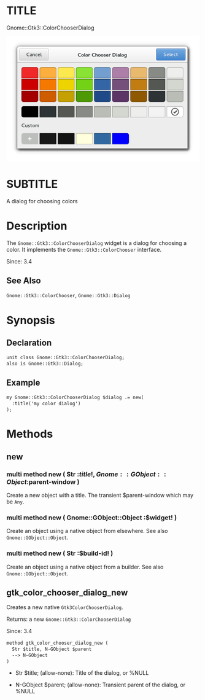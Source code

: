 TITLE
=====

Gnome::Gtk3::ColorChooserDialog

![](images/colorchooser.png)

SUBTITLE
========

A dialog for choosing colors

Description
===========

The `Gnome::Gtk3::ColorChooserDialog` widget is a dialog for choosing a color. It implements the `Gnome::Gtk3::ColorChooser` interface.

Since: 3.4

See Also
--------

`Gnome::Gtk3::ColorChooser`, `Gnome::Gtk3::Dialog`

Synopsis
========

Declaration
-----------

    unit class Gnome::Gtk3::ColorChooserDialog;
    also is Gnome::Gtk3::Dialog;

Example
-------

    my Gnome::Gtk3::ColorChooserDialog $dialog .= new(
      :title('my color dialog')
    );

Methods
=======

new
---

### multi method new ( Str :$title!, Gnome::GObject::Object :$parent-window )

Create a new object with a title. The transient $parent-window which may be `Any`.

### multi method new ( Gnome::GObject::Object :$widget! )

Create an object using a native object from elsewhere. See also `Gnome::GObject::Object`.

### multi method new ( Str :$build-id! )

Create an object using a native object from a builder. See also `Gnome::GObject::Object`.

gtk_color_chooser_dialog_new
----------------------------

Creates a new native `Gtk3ColorChooserDialog`.

Returns: a new `Gnome::Gtk3::ColorChooserDialog`

Since: 3.4

    method gtk_color_chooser_dialog_new (
      Str $title, N-GObject $parent
      --> N-GObject
    )

  * Str $title; (allow-none): Title of the dialog, or %NULL

  * N-GObject $parent; (allow-none): Transient parent of the dialog, or %NULL

